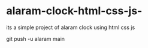 # alaram-clock-html-css-js-
its a simple project of alaram clock using html css js

git push -u alaram main
